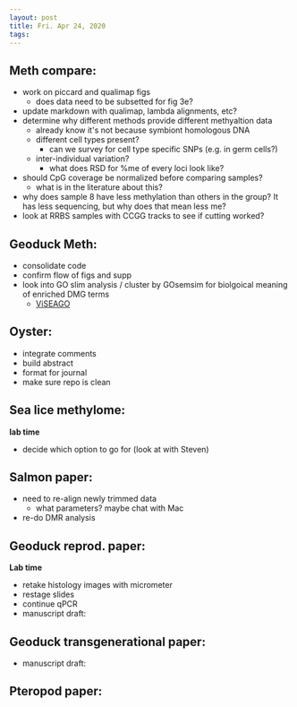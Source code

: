 ```yaml
---
layout: post
title: Fri. Apr 24, 2020 
tags:  
---
```


## Meth compare:

- work on piccard and qualimap figs
	- does data need to be subsetted for fig 3e?
- update markdown with qualimap, lambda alignments, etc?
- determine why different methods provide different methyaltion data
	- already know it's not because symbiont homologous DNA 
	- different cell types present?
		- can we survey for cell type specific SNPs (e.g. in germ cells?)
	- inter-individual variation? 
		- what does RSD for %me of every loci look like?
- should CpG coverage be normalized before comparing samples?
	- what is in the literature about this?
- why does sample 8 have less methylation than others in the group? It has less sequencing, but why does that mean less me?
- look at RRBS samples with CCGG tracks to see if cutting worked?  	

## Geoduck Meth:

- consolidate code
- confirm flow of figs and supp
- look into GO slim analysis / cluster by GOsemsim for biolgoical meaning of enriched DMG terms
	- [ViSEAGO](http://bioconductor.org/packages/devel/bioc/vignettes/ViSEAGO/inst/doc/mouse_bionconductor.html)

## Oyster: 

- integrate comments
- build abstract
- format for journal
- make sure repo is clean

## Sea lice methylome:
**lab time**
- decide which option to go for (look at with Steven)

## Salmon paper: 
- need to re-align newly trimmed data
	- what parameters? maybe chat with Mac
- re-do DMR analysis  

## Geoduck reprod. paper:
**Lab time**
- retake histology images with micrometer
- restage slides
- continue qPCR
- manuscript draft: []()

## Geoduck transgenerational paper:
- manuscript draft: []()


## Pteropod paper: